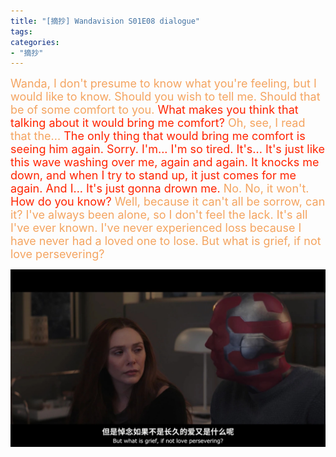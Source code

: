 ```yaml
---
title: "[摘抄] Wandavision S01E08 dialogue"
tags: 
categories: 
- "摘抄"
---
```


<font color=#f4a460 size=4 >
Wanda, I don't presume to know what you're feeling,
but I would like to know.
Should you wish to tell me.
Should that be of some comfort to you.
</font>

<font color=#ff2400  size=4 >
What makes you think that
talking about it would bring me comfort?
</font>

<font color=#f4a460 size=4 >
Oh, see, I read that the...
</font>

<font color=#ff2400  size=4 >
The only thing that would bring me comfort
is seeing him again.
Sorry.
I'm...
I'm so tired.
It's...
It's just like this wave washing over me,
again and again.
It knocks me down, and when I try to stand up,
it just comes for me again.
And I...
It's just gonna drown me.
</font>

<font color=#f4a460 size=4 >
No. No, it won't.
</font>

<font color=#ff2400  size=4 >
How do you know?
</font>

<font color=#f4a460 size=4 >
Well, because it can't all be sorrow, can it?
I've always been alone, so I don't feel the lack.
It's all I've ever known.
I've never experienced loss
because I have never had a loved one to lose.
But what is grief, if not love persevering?
</font>

![Wandavision S01E08 ](https://github.com/EluvK/Image_server/raw/master/2021-06/Wandavision_01.jpg)